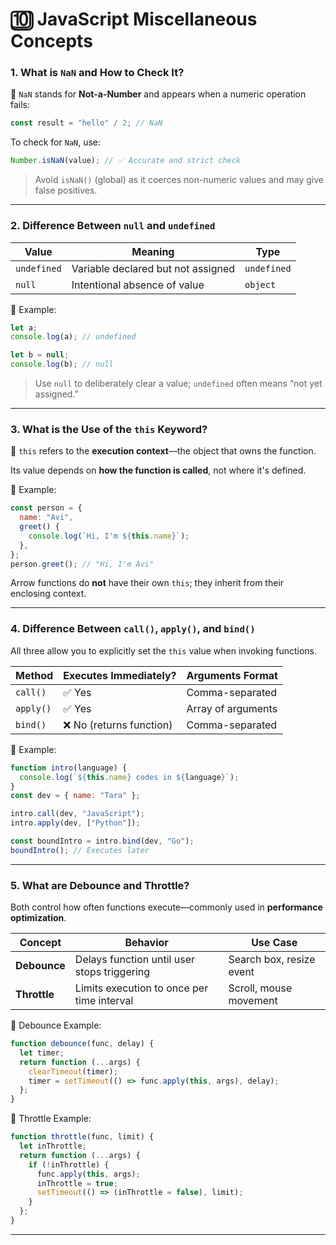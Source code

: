 # 🔟 JavaScript Miscellaneous Concepts

### 1. What is `NaN` and How to Check It?

🔢 `NaN` stands for **Not-a-Number** and appears when a numeric operation fails:

```javascript
const result = "hello" / 2; // NaN
```

To check for `NaN`, use:

```javascript
Number.isNaN(value); // ✅ Accurate and strict check
```

> Avoid `isNaN()` (global) as it coerces non-numeric values and may give false positives.

---

### 2. Difference Between `null` and `undefined`

| Value       | Meaning                            | Type        |
| ----------- | ---------------------------------- | ----------- |
| `undefined` | Variable declared but not assigned | `undefined` |
| `null`      | Intentional absence of value       | `object`    |

📌 Example:

```javascript
let a;
console.log(a); // undefined

let b = null;
console.log(b); // null
```

> Use `null` to deliberately clear a value; `undefined` often means “not yet assigned.”

---

### 3. What is the Use of the `this` Keyword?

👤 `this` refers to the **execution context**—the object that owns the function.

Its value depends on **how the function is called**, not where it's defined.

📌 Example:

```javascript
const person = {
  name: "Avi",
  greet() {
    console.log(`Hi, I'm ${this.name}`);
  },
};
person.greet(); // "Hi, I'm Avi"
```

Arrow functions do **not** have their own `this`; they inherit from their enclosing context.

---

### 4. Difference Between `call()`, `apply()`, and `bind()`

All three allow you to explicitly set the `this` value when invoking functions.

| Method    | Executes Immediately?    | Arguments Format   |
| --------- | ------------------------ | ------------------ |
| `call()`  | ✅ Yes                   | Comma-separated    |
| `apply()` | ✅ Yes                   | Array of arguments |
| `bind()`  | ❌ No (returns function) | Comma-separated    |

📌 Example:

```javascript
function intro(language) {
  console.log(`${this.name} codes in ${language}`);
}
const dev = { name: "Tara" };

intro.call(dev, "JavaScript");
intro.apply(dev, ["Python"]);

const boundIntro = intro.bind(dev, "Go");
boundIntro(); // Executes later
```

---

### 5. What are Debounce and Throttle?

Both control how often functions execute—commonly used in **performance optimization**.

| Concept      | Behavior                                    | Use Case                 |
| ------------ | ------------------------------------------- | ------------------------ |
| **Debounce** | Delays function until user stops triggering | Search box, resize event |
| **Throttle** | Limits execution to once per time interval  | Scroll, mouse movement   |

📌 Debounce Example:

```javascript
function debounce(func, delay) {
  let timer;
  return function (...args) {
    clearTimeout(timer);
    timer = setTimeout(() => func.apply(this, args), delay);
  };
}
```

📌 Throttle Example:

```javascript
function throttle(func, limit) {
  let inThrottle;
  return function (...args) {
    if (!inThrottle) {
      func.apply(this, args);
      inThrottle = true;
      setTimeout(() => (inThrottle = false), limit);
    }
  };
}
```

---
